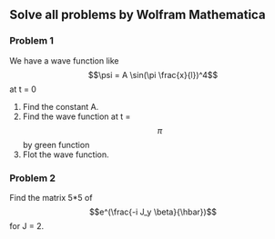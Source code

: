 ## Solve all problems by Wolfram Mathematica
### Problem 1
We have a wave function like  $$\psi = A \sin(\pi \frac{x}{l})^4$$
at t = 0 
1. Find the constant A.
2. Find the wave function at t = $$\pi$$ by green function
3. Flot the wave function.

### Problem 2
Find the matrix 5*5 of $$e^(\frac{-i J_y \beta}{\hbar})$$ for J = 2.
